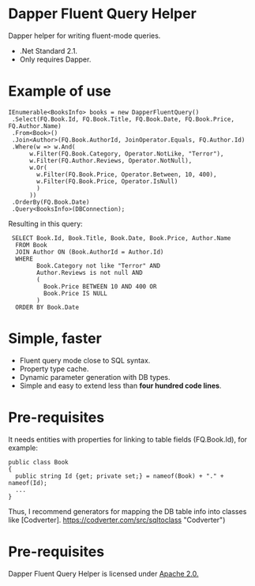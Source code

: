 # Dapper Fluent Query Helper
Dapper helper for writing fluent-mode queries.

 - .Net Standard 2.1.
 - Only requires Dapper.

# Example of use
```
IEnumerable<BooksInfo> books = new DapperFluentQuery()
 .Select(FQ.Book.Id, FQ.Book.Title, FQ.Book.Date, FQ.Book.Price, FQ.Author.Name)
 .From<Book>()
 .Join<Author>(FQ.Book.AuthorId, JoinOperator.Equals, FQ.Author.Id)
 .Where(w => w.And(
      w.Filter(FQ.Book.Category, Operator.NotLike, "Terror"),
      w.Filter(FQ.Author.Reviews, Operator.NotNull),
      w.Or(
        w.Filter(FQ.Book.Price, Operator.Between, 10, 400),
        w.Filter(FQ.Book.Price, Operator.IsNull)
        )
      ))
 .OrderBy(FQ.Book.Date)
 .Query<BooksInfo>(DBConnection);
```
Resulting in this query:
```
 SELECT Book.Id, Book.Title, Book.Date, Book.Price, Author.Name
  FROM Book
  JOIN Author ON (Book.AuthorId = Author.Id)
  WHERE 
        Book.Category not like "Terror" AND 
        Author.Reviews is not null AND
        (
          Book.Price BETWEEN 10 AND 400 OR
          Book.Price IS NULL
        )
  ORDER BY Book.Date
```


# Simple, faster

- Fluent query mode close to SQL syntax.
- Property type cache.
- Dynamic parameter generation with DB types.
- Simple and easy to extend less than **four hundred code lines**.

# Pre-requisites

It needs entities with properties for linking to table fields (FQ.Book.Id), for example:
```
public class Book
{
  public string Id {get; private set;} = nameof(Book) + "." + nameof(Id);
  ... 
}
```
Thus, I recommend generators for mapping the DB table info into classes like [Codverter]. https://codverter.com/src/sqltoclass "Codverter")

# Pre-requisites

Dapper Fluent Query Helper is licensed under [Apache 2.0.](https://github.com/jiman14/DapperFluentQueryHelper/blob/main/LICENSE "Apache 2.0 License")
